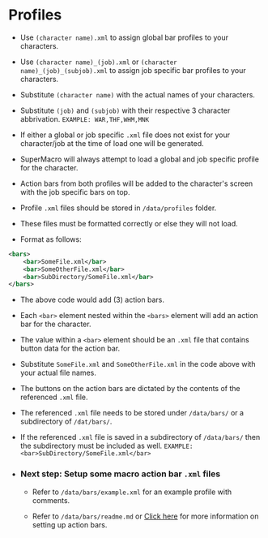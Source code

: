 # Profiles
- Use `(character name).xml` to assign global bar profiles to your characters.
- Use `(character name)_(job).xml` or `(character name)_(job)_(subjob).xml` to assign job specific bar profiles to your characters.
- Substitute `(character name)` with the actual names of your characters.
- Substitute `(job)` and `(subjob)` with their respective 3 character abbrivation. `EXAMPLE: WAR,THF,WHM,MNK`
- If either a global or job specific `.xml` file does not exist for your character/job at the time of load one will be generated.
- SuperMacro will always attempt to load a global and job specific profile for the character. 
- Action bars from both profiles will be added to the character's screen with the job specific bars on top.
- Profile `.xml` files should be stored in `/data/profiles` folder.
- These files must be formatted correctly or else they will not load.

- Format as follows:

```xml
<bars>
    <bar>SomeFile.xml</bar>
    <bar>SomeOtherFile.xml</bar>
    <bar>SubDirectory/SomeFile.xml</bar>
</bars>
```

- The above code would add (3) action bars. 
- Each `<bar>` element nested within the `<bars>` element will add an action bar for the character.
- The value within a `<bar>` element should be an `.xml` file that contains button data for the action bar. 
- Substitute `SomeFile.xml` and `SomeOtherFile.xml` in the code above with your actual file names.
- The buttons on the action bars are dictated by the contents of the referenced `.xml` file.
- The referenced `.xml` file needs to be stored under `/data/bars/` or a subdirectory of `/dat/bars/`.
- If the referenced `.xml` file is saved in a subdirectory of `/data/bars/` then the subdirectory must be included as well. `EXAMPLE: <bar>SubDirectory/SomeFile.xml</bar>`

- ### Next step: Setup some macro action bar `.xml` files

    - Refer to `/data/bars/example.xml` for an example profile with comments.

    - Refer to `/data/bars/readme.md` or <a href='https://github.com/greasydeal/supermacro/tree/main/data/bars'>Click here</a> for more information on setting up action bars.
